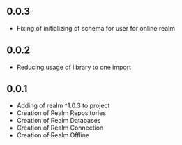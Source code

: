 
## 0.0.3
* Fixing of initializing of schema for user for online realm

## 0.0.2
* Reducing usage of library to one import


## 0.0.1

* Adding of realm ^1.0.3 to project
* Creation of Realm Repositories
* Creation of Realm Databases
* Creation of Realm Connection
* Creation of Realm Offline


